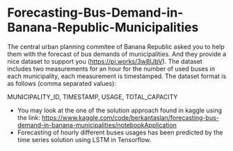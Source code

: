 # Forecasting-Bus-Demand-in-Banana-Republic-Municipalities
The central urban planning commitee of Banana Republic asked you to help them with the forecast of bus demands of municipalities. And they provide a nice dataset to support you (https://pi.works/3w8IJbV).
The dataset includes two measurements for an hour for the number of used buses in each municipality, each measurement is timestamped. The dataset format is as follows (comma separated values):

MUNICIPALITY_ID, TIMESTAMP, USAGE, TOTAL_CAPACITY
- You may look at the one of the solution approach found in kaggle using the link: https://www.kaggle.com/code/berkantaslan/forecasting-bus-demand-in-banana-municipalities/notebookApplication 
- Forecasting of hourly different buses usages has been predicted by the time series solution using LSTM in Tensorflow.
